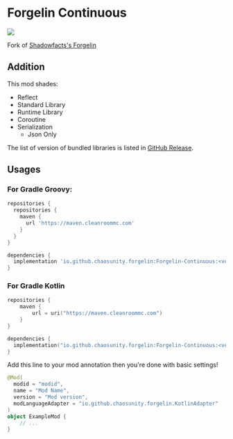 # Forgelin Continuous
[![](https://repo.cleanroommc.com/api/badge/latest/releases/io/github/chaosunity/forgelin/Forgelin-Continuous?color=40c14a&name=Forgelin-Continuous)](https://repo.cleanroommc.com/#/releases/io/github/chaosunity/forgelin/Forgelin-Continuous)  

Fork of [Shadowfacts's Forgelin](https://github.com/shadowfacts/Forgelin)
## Addition
This mod shades:
- Reflect
- Standard Library
- Runtime Library
- Coroutine
- Serialization
  - Json Only

The list of version of bundled libraries is listed in [GitHub Release](https://github.com/ChAoSUnItY/Forgelin-Continuous/releases).

## Usages
### For Gradle Groovy:
```groovy
repositories {
  repositories {
    maven {
      url 'https://maven.cleanroommc.com'
    }
  }
}

dependencies {
  implementation 'io.github.chaosunity.forgelin:Forgelin-Continuous:<version>'
}
```
### For Gradle Kotlin
```kts
repositories {
    maven {
        url = uri("https://maven.cleanroommc.com")
    }
}

dependencies {
  implementation("io.github.chaosunity.forgelin:Forgelin-Continuous:<version>")
}
```

Add this line to your mod annotation then you're done with basic settings!

```kotlin
@Mod(
  modid = "modid",
  name = "Mod Name",
  version = "Mod version",
  modLanguageAdapter = "io.github.chaosunity.forgelin.KotlinAdapter"
)
object ExampleMod {
    // ...
}
```
